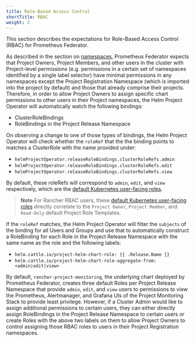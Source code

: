 ```yaml
---
title: Role-Based Access Control
shortTitle: RBAC
weight: 2
---
```


This section describes the expectations for Role-Based Access Control (RBAC) for Prometheus Federator.

As described in the section on [namespaces](../_index.md#namespaces), Prometheus Federator expects that Project Owners, Project Members, and other users in the cluster with Project-level permissions (e.g. permissions in a certain set of namespaces identified by a single label selector) have minimal permissions in any namespaces except the Project Registration Namespace (which is imported into the project by default) and those that already comprise their projects. Therefore, in order to allow Project Owners to assign specific chart permissions to other users in their Project namespaces, the Helm Project Operator will automatically watch the following bindings:

- ClusterRoleBindings
- RoleBindings in the Project Release Namespace

On observing a change to one of those types of bindings, the Helm Project Operator will check whether the `roleRef` that the the binding points to matches a ClusterRole with the name provided under:

- `helmProjectOperator.releaseRoleBindings.clusterRoleRefs.admin`
- `helmProjectOperator.releaseRoleBindings.clusterRoleRefs.edit`
- `helmProjectOperator.releaseRoleBindings.clusterRoleRefs.view`

By default, these roleRefs will correspond to `admin`, `edit`, and `view` respectively, which are the [default Kubernetes user-facing roles](https://kubernetes.io/docs/reference/access-authn-authz/rbac/#user-facing-roles).

> **Note** For Rancher RBAC users, these [default Kubernetes user-facing roles](https://kubernetes.io/docs/reference/access-authn-authz/rbac/#user-facing-roles) directly correlate to the `Project Owner`, `Project Member`, and `Read-Only` default Project Role Templates.

If the `roleRef` matches, the Helm Project Operator will filter the `subjects` of the binding for all Users and Groups and use that to automatically construct a RoleBinding for each Role in the Project Release Namespace with the same name as the role and the following labels:

- `helm.cattle.io/project-helm-chart-role: {{ .Release.Name }}`
- `helm.cattle.io/project-helm-chart-role-aggregate-from: <admin|edit|view>`

By default, `rancher-project-monitoring`, the underlying chart deployed by Prometheus Federator, creates three default Roles per Project Release Namespace that provide `admin`, `edit`, and `view` users to permissions to view the Prometheus, Alertmanager, and Grafana UIs of the Project Monitoring Stack to provide least privilege. However, if a Cluster Admin would like to assign additional permissions to certain users, they can either directly assign RoleBindings in the Project Release Namespace to certain users or create Roles with the above two labels on them to allow Project Owners to control assigning those RBAC roles to users in their Project Registration namespaces.